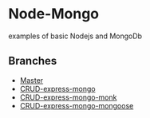 # Node-Mongo
examples of basic Nodejs and MongoDb


## Branches
- [Master](https://github.com/virgi1974/Node-Mongo/tree/master)  
- [CRUD-express-mongo](https://github.com/virgi1974/Node-Mongo/tree/CRUD-express-mongo)
- [CRUD-express-mongo-monk](https://github.com/virgi1974/Node-Mongo/tree/CRUD-express-mongo-monk)
- [CRUD-express-mongo-mongoose](https://github.com/virgi1974/Node-Mongo/tree/CRUD-express-mongo-mongoose)
